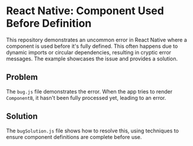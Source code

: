 # React Native: Component Used Before Definition

This repository demonstrates an uncommon error in React Native where a component is used before it's fully defined. This often happens due to dynamic imports or circular dependencies, resulting in cryptic error messages.  The example showcases the issue and provides a solution.

## Problem

The `bug.js` file demonstrates the error.  When the app tries to render `ComponentB`, it hasn't been fully processed yet, leading to an error.

## Solution

The `bugSolution.js` file shows how to resolve this, using techniques to ensure component definitions are complete before use.